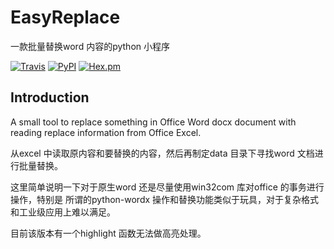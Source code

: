 # EasyReplace
一款批量替换word 内容的python 小程序

[![Travis](https://img.shields.io/travis/rust-lang/rust.svg)](https://github.com/songluyi/EasyReplace)
[![PyPI](https://img.shields.io/pypi/wheel/Django.svg)](https://github.com/songluyi/EasyReplace)
[![Hex.pm](https://img.shields.io/hexpm/l/plug.svg)](https://github.com/songluyi/EasyReplace)
## Introduction
A small tool to replace something in Office Word docx document with reading replace 
information from Office Excel.

从excel 中读取原内容和要替换的内容，然后再制定data 目录下寻找word 文档进行批量替换。

这里简单说明一下对于原生word 还是尽量使用win32com 库对office 的事务进行操作，特别是
所谓的python-wordx 操作和替换功能类似于玩具，对于复杂格式和工业级应用上难以满足。

目前该版本有一个highlight 函数无法做高亮处理。
